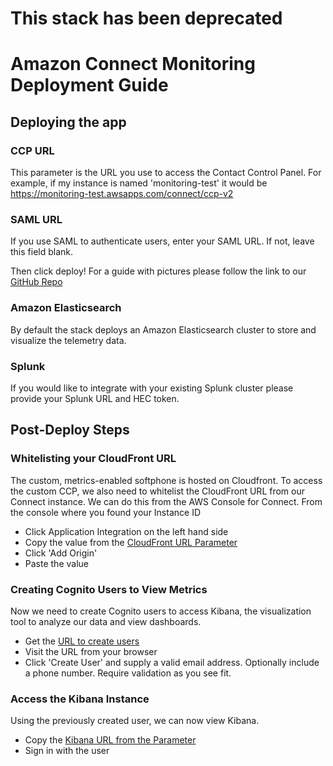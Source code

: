 # This stack has been deprecated

# Amazon Connect Monitoring Deployment Guide
## Deploying the app
### CCP URL
This parameter is the URL you use to access the Contact Control Panel. For example, if my instance is named 'monitoring-test' it would be https://monitoring-test.awsapps.com/connect/ccp-v2

### SAML URL
If you use SAML to authenticate users, enter your SAML URL. If not, leave this field blank.

Then click deploy! For a guide with pictures please follow the link to our  [GitHub Repo](https://github.com/amazon-connect/amazon-connect-call-quality-monitoring)

### Amazon Elasticsearch

By default the stack deploys an Amazon Elasticsearch cluster to store and visualize the telemetry data.  

### Splunk

If you would like to integrate with your existing Splunk cluster please provide your Splunk URL and HEC token.

## Post-Deploy Steps
### Whitelisting your CloudFront URL
The custom, metrics-enabled softphone is hosted on Cloudfront. To access the custom CCP, we also need to whitelist the CloudFront URL from our Connect instance. We can do this from the AWS Console for Connect. From the console where you found your Instance ID
 * Click Application Integration on the left hand side
 * Copy the value from the [CloudFront URL Parameter](https://console.aws.amazon.com/systems-manager/parameters/CloudfrontUrl/description?&tab=Table)
 * Click 'Add Origin'
 * Paste the value
### Creating Cognito Users to View Metrics
Now we need to create Cognito users to access Kibana, the visualization tool to analyze our data and view dashboards.
  * Get the [URL to create users](https://console.aws.amazon.com/systems-manager/parameters/UserCreationUrl/description?&tab=Table)
  * Visit the URL from your browser
  * Click 'Create User' and supply a valid email address. Optionally include a phone number. Require validation as you see fit.
### Access the Kibana Instance
Using the previously created user, we can now view Kibana.
  * Copy the [Kibana URL from the Parameter](https://console.aws.amazon.com/systems-manager/parameters/KibanaUrl/description?&tab=Table)
  * Sign in with the user
